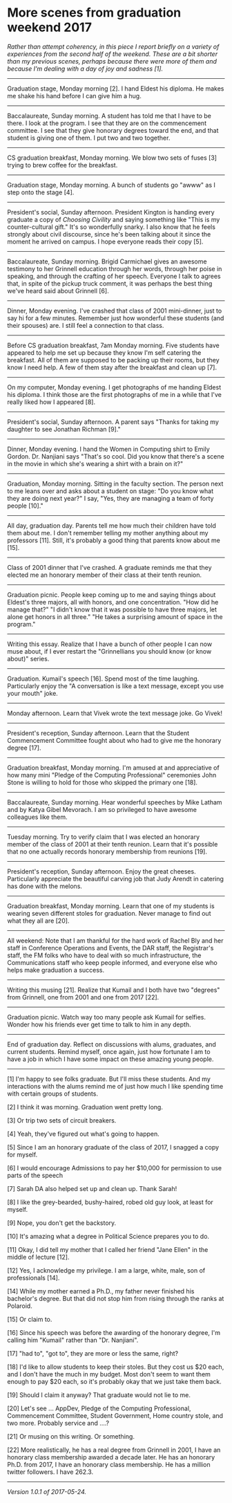 More scenes from graduation weekend 2017
========================================

_Rather than attempt coherency, in this piece I report briefly on a
variety of experiences from the second half of the weekend.  These are
a bit shorter than my previous scenes, perhaps because there were more
of them and because I'm dealing with a day of joy and sadness [1]._

---

Graduation stage, Monday morning [2].  I hand Eldest his diploma.
He makes me shake his hand before I can give him a hug.

---

Baccalaureate, Sunday morning.  A student has told me that I have to be
there.  I look at the program.  I see that they are on the commencement
committee.  I see that they give honorary degrees toward the end, and
that student is giving one of them.  I put two and two together.

---

CS graduation breakfast, Monday morning.  We blow two sets of fuses [3]
trying to brew coffee for the breakfast.

---

Graduation stage, Monday morning.  A bunch of students go "awww" as
I step onto the stage [4].

---

President's social, Sunday afternoon.  President Kington is handing
every graduate a copy of _Choosing Civility_ and saying something like
"This is my counter-cultural gift."  It's so wonderfully snarky.
I also know that he feels strongly about civil discourse, since he's
been talking about it since the moment he arrived on campus.  I hope
everyone reads their copy [5].

---

Baccalaureate, Sunday morning.  Brigid Carmichael gives an awesome
testimony to her Grinnell education through her words, through her
poise in speaking, and through the crafting of her speech.  Everyone
I talk to agrees that, in spite of the pickup truck comment, it was
perhaps the best thing we've heard said about Grinnell [6].

---

Dinner, Monday evening.  I've crashed that class of 2001 mini-dinner,
just to say hi for a few minutes.  Remember just how wonderful these
students (and their spouses) are.  I still feel a connection to that
class.

---

Before CS graduation breakfast, 7am Monday morning.  Five students
have appeared to help me set up because they know I'm self catering
the breakfast.  All of them are supposed to be packing up their rooms,
but they know I need help.  A few of them stay after the breakfast and
clean up [7].

---

On my computer, Monday evening.  I get photographs of me handing
Eldest his diploma.  I think those are the first photographs of me
in a while that I've really liked how I appeared [8].

---

President's social, Sunday afternoon.  A parent says "Thanks for
taking my daughter to see Jonathan Richman [9]."

---

Dinner, Monday evening.  I hand the Women in Computing shirt to Emily
Gordon.  Dr. Nanjiani says "That's so cool.  Did you know that there's
a scene in the movie in which she's wearing a shirt with a brain on it?"

---

Graduation, Monday morning.  Sitting in the faculty section.  The person
next to me leans over and asks about a student on stage: "Do you know what 
they are doing next year?"  I say, "Yes, they are managing a team of forty
people [10]."  

---

All day, graduation day.  Parents tell me how much their children have
told them about me.  I don't remember telling my mother anything about
my professors [11].  Still, it's probably a good thing that parents 
know about me [15].

---

Class of 2001 dinner that I've crashed.  A graduate reminds me that they
elected me an honorary member of their class at their tenth reunion.

---

Graduation picnic.  People keep coming up to me and saying things
about Eldest's three majors, all with honors, and one concentration.
"How did he manage that?"  "I didn't know that it was possible to have
three majors, let alone get honors in all three."  "He takes a surprising
amount of space in the program."

---

Writing this essay.  Realize that I have a bunch of other people I
can now muse about, if I ever restart the "Grinnellians you should
know (or know about)" series.

---

Graduation.  Kumail's speech [16].  Spend most of the time laughing.
Particularly enjoy the "A conversation is like a text message, except
you use your mouth" joke.

---

Monday afternoon.  Learn that Vivek wrote the text message joke.
Go Vivek!

---

President's reception, Sunday afternoon.  Learn that the Student
Commencement Committee fought about who had to give me the honorary
degree [17].

---

Graduation breakfast, Monday morning.  I'm amused at and appreciative
of how many mini "Pledge of the Computing Professional" ceremonies John
Stone is willing to hold for those who skipped the primary one [18].

---

Baccalaureate, Sunday morning.  Hear wonderful speeches by Mike Latham and
by Katya Gibel Mevorach.  I am so privileged to have awesome colleagues
like them.

---

Tuesday morning.  Try to verify claim that I was elected an honorary
member of the class of 2001 at their tenth reunion.  Learn that it's
possible that no one actually records honorary membership from reunions [19].

---

President's reception, Sunday afternoon.  Enjoy the great cheeses.
Particularly appreciate the beautiful carving job that Judy Arendt
in catering has done with the melons.

---

Graduation breakfast, Monday morning.  Learn that one of my students
is wearing seven different stoles for graduation.  Never manage to
find out what they all are [20].  

---

All weekend: Note that I am thankful for the hard work of Rachel Bly
and her staff in Conference Operations and Events, the DAR staff,
the Registrar's staff, the FM folks who have to deal with so much
infrastructure, the Communications staff who keep people informed,
and everyone else who helps make graduation a success.

---

Writing this musing [21].  Realize that Kumail and I both have two "degrees"
from Grinnell, one from 2001 and one from 2017 [22].

---

Graduation picnic.  Watch way too many people ask Kumail for selfies.
Wonder how his friends ever get time to talk to him in any depth.

---

End of graduation day.  Reflect on discussions with alums, graduates,
and current students.  Remind myself, once again, just how fortunate 
I am to have a job in which I have some impact on these amazing young 
people.  

---

[1] I'm happy to see folks graduate.  But I'll miss these students.
And my interactions with the alums remind me of just how much I like
spending time with certain groups of students.

[2] I think it was morning.  Graduation went pretty long.

[3] Or trip two sets of circuit breakers.

[4] Yeah, they've figured out what's going to happen.

[5] Since I am an honorary graduate of the class of 2017, I snagged
a copy for myself.

[6] I would encourage Admissions to pay her $10,000 for permission to
use parts of the speech

[7] Sarah DA also helped set up and clean up.  Thank Sarah!

[8] I like the grey-bearded, bushy-haired, robed old guy look, at
least for myself.

[9] Nope, you don't get the backstory.

[10] It's amazing what a degree in Political Science prepares you to do.

[11] Okay, I did tell my mother that I called her friend "Jane Ellen"
in the middle of lecture [12].

[12] Yes, I acknowledge my privilege.  I am a large, white, male, son
of professionals [14].

[14] While my mother earned a Ph.D., my father never finished his
bachelor's degree.  But that did not stop him from rising through the
ranks at Polaroid.

[15] Or claim to.

[16] Since his speech was before the awarding of the honorary
degree, I'm calling him "Kumail" rather than "Dr. Nanjiani".

[17] "had to", "got to", they are more or less the same, right?

[18] I'd like to allow students to keep their stoles.  But they cost
us $20 each, and I don't have the much in my budget.  Most don't seem
to want them enough to pay $20 each, so it's probably okay that we just
take them back.

[19] Should I claim it anyway?  That graduate would not lie to me.

[20] Let's see ... AppDev, Pledge of the Computing Professional,
Commencement Committee, Student Government, Home country stole,
and two more.  Probably service and ....?

[21] Or musing on this writing.  Or something.

[22] More realistically, he has a real degree from Grinnell in 2001,
I have an honorary class membership awarded a decade later.  He has an
honorary Ph.D. from 2017, I have an honorary class membership.  He has
a million twitter followers.  I have 262.3.

---

*Version 1.0.1 of 2017-05-24.*
